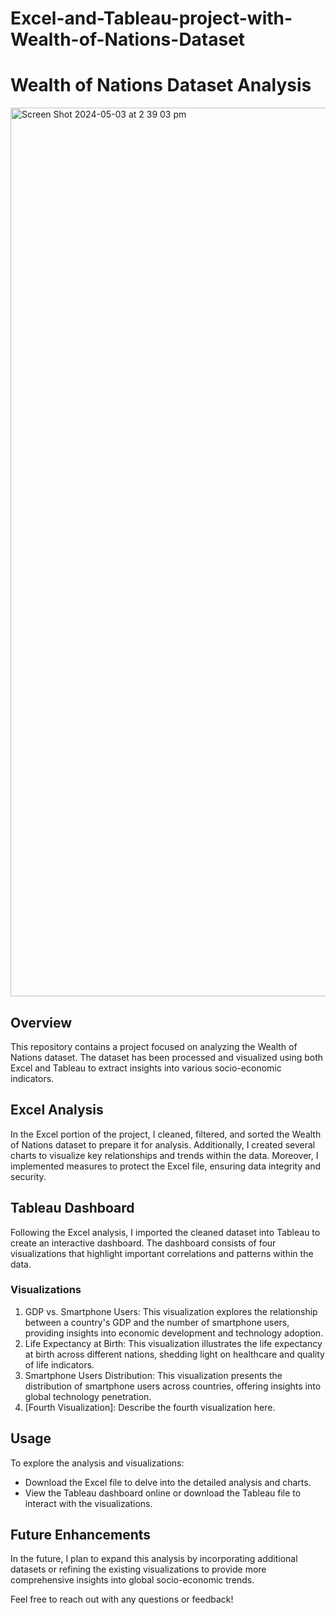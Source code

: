 # Excel-and-Tableau-project-with-Wealth-of-Nations-Dataset
# Wealth of Nations Dataset Analysis
<img width="1422" alt="Screen Shot 2024-05-03 at 2 39 03 pm" src="https://github.com/vrispin/Excel-and-Tableau-product-with-Wealth-of-Nations-Dataset/assets/168829883/b7198afd-3dc9-4f61-85f9-62f678355724">

## Overview
This repository contains a project focused on analyzing the Wealth of Nations dataset. The dataset has been processed and visualized using both Excel and Tableau to extract insights into various socio-economic indicators.

## Excel Analysis
In the Excel portion of the project, I cleaned, filtered, and sorted the Wealth of Nations dataset to prepare it for analysis. Additionally, I created several charts to visualize key relationships and trends within the data. Moreover, I implemented measures to protect the Excel file, ensuring data integrity and security.

## Tableau Dashboard
Following the Excel analysis, I imported the cleaned dataset into Tableau to create an interactive dashboard. The dashboard consists of four visualizations that highlight important correlations and patterns within the data.

### Visualizations
1. GDP vs. Smartphone Users: This visualization explores the relationship between a country's GDP and the number of smartphone users, providing insights into economic development and technology adoption.
2. Life Expectancy at Birth: This visualization illustrates the life expectancy at birth across different nations, shedding light on healthcare and quality of life indicators.
3. Smartphone Users Distribution: This visualization presents the distribution of smartphone users across countries, offering insights into global technology penetration.
4. [Fourth Visualization]: Describe the fourth visualization here.

## Usage
To explore the analysis and visualizations:
- Download the Excel file to delve into the detailed analysis and charts.
- View the Tableau dashboard online or download the Tableau file to interact with the visualizations.

## Future Enhancements
In the future, I plan to expand this analysis by incorporating additional datasets or refining the existing visualizations to provide more comprehensive insights into global socio-economic trends.

Feel free to reach out with any questions or feedback!

